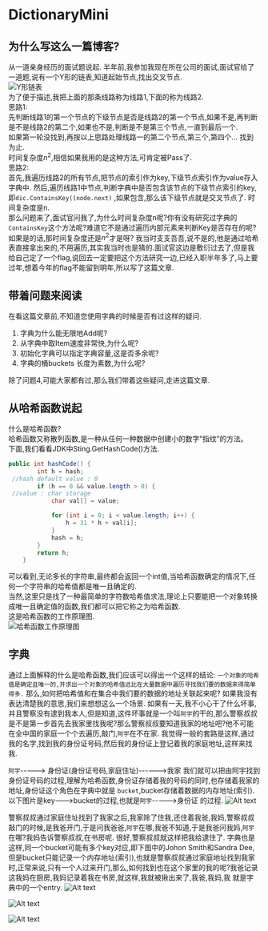 
# DictionaryMini
## 为什么写这么一篇博客?   
从一道亲身经历的面试题说起. 
半年前,我参加我现在所在公司的面试,面试官给了一道题,说有一个Y形的链表,知道起始节点,找出交叉节点.   
![Y形链表](https://raw.githubusercontent.com/liuzhenyulive/DictionaryMini/master/Pic/chain.gif)  
为了便于描述,我把上面的那条线路称为线路1,下面的称为线路2.    
思路1:  
先判断线路1的第一个节点的下级节点是否是线路2的第一个节点,如果不是,再判断是不是线路2的第二个,如果也不是,判断是不是第三个节点,一直到最后一个.  
如果第一轮没找到,再按以上思路处理线路一的第二个节点,第三个,第四个... 找到为止.  
时间复杂度$n^2$,相信如果我用的是这种方法,可肯定被Pass了.  
思路2:  
首先,我遍历线路2的所有节点,把节点的索引作为key,下级节点索引作为value存入字典中.
然后,遍历线路1中节点,判断字典中是否包含该节点的下级节点索引的key,即`dic.ContainsKey((node.next)`  ,如果包含,那么该下级节点就是交叉节点了.
时间复杂度是n.  
那么问题来了,面试官问我了,为什么时间复杂度n呢?你有没有研究过字典的`ContainsKey`这个方法呢?难道它不是通过遍历内部元素来判断Key是否存在的呢?如果是的话,那时间复杂度还是$n^2$才是呀?
我当时支支吾吾,说不是的,他是通过哈希表直接拿出来的,不用遍历,其实我当时也是猜的.面试官这边是敷衍过去了,但是我给自己定了一个flag,说回去一定要把这个方法研究一边,已经入职半年多了,马上要过年,想着今年的flag不能留到明年,所以写了这篇文章.  
## 带着问题来阅读  
在看这篇文章前,不知道您使用字典的时候是否有过这样的疑问.  
1. 字典为什么能无限地Add呢?
2. 从字典中取Item速度非常快,为什么呢?
3. 初始化字典可以指定字典容量,这是否多余呢?
4. 字典的桶buckets 长度为素数,为什么呢?

除了问题4,可能大家都有过,那么我们带着这些疑问,走进这篇文章.

## 从哈希函数说起
什么是哈希函数?  
哈希函数又称散列函数,是一种从任何一种数据中创建小的数字“指纹”的方法。  
下面,我们看看JDK中Sting.GetHashCode()方法.
```java
public int hashCode() {
        int h = hash;
 //hash default value : 0 
        if (h == 0 && value.length > 0) {
 //value : char storage
            char val[] = value;

            for (int i = 0; i < value.length; i++) {
                h = 31 * h + val[i];
            }
            hash = h;
        }
        return h;
    }

```
可以看到,无论多长的字符串,最终都会返回一个int值,当哈希函数确定的情况下,任何一个字符串的哈希值都是唯一且确定的.  
当然,这里只是找了一种最简单的字符数哈希值求法,理论上只要能把一个对象转换成唯一且确定值的函数,我们都可以把它称之为哈希函数.  
这是哈希函数的工作原理图.  
![哈希函数工作原理图](https://raw.githubusercontent.com/liuzhenyulive/DictionaryMini/master/Pic/HashFunction.svg?sanitize=true)  

## 字典
通过上面解释的什么是哈希函数,我们应该可以得出一个这样的结论:
`一个对象的哈希值是确定且唯一的,并求出一个对象的哈希值远比在大量数据中遍历寻找我们要的数据来得简单得多.`
那么,如何把哈希值和在集合中我们要的数据的地址关联起来呢?
如果我没有表达清楚我的意思,我们来想想这么一个场景.
如果有一天,我不小心干了什么坏事,并且警察没有逮到我本人,但是知道,这件坏事就是一个叫`阿宇`的干的,那么警察叔叔是不是第一步首先去我家里找我呢?那么警察叔叔要知道我家的地址吧?他不可能在全中国的家庭一个个去遍历,敲门,`阿宇`在不在家.
我觉得一般的套路是这样,通过我的名字,找到我的身份证号码,然后我的身份证上登记着我的家庭地址,这样来找我.

`阿宇`-----> 身份证(身份证号码,家庭住址)------>我家
我们就可以把由阿宇找到身份证号码的过程,理解为哈希函数,身份证存储着我的号码的同时,也存储着我家的地址,身份证这个角色在字典中就是 `bucket`,bucket存储着数据的内存地址(索引).
以下图片是key--->bucket的过程,也就是`阿宇`----->身份证  的过程.
![Alt text](https://raw.githubusercontent.com/liuzhenyulive/DictionaryMini/master/Pic/hashtable0.svg?sanitize=true)  

警察叔叔通过家庭住址找到了我家之后,我家除了住我,还住着我爸,我妈,警察叔叔敲门的时候,是我爸开门,于是问我爸爸,`阿宇`在哪,我爸不知道,于是我爸问我妈,`阿宇`在哪?我妈告诉警察叔叔,在书房呢.
很好,警察叔叔就这样把我给逮住了.
字典也是这样,同一个bucket可能有多个key对应,即下图中的Johon Smith和Sandra Dee,但是bucket只能记录一个内存地址(索引),也就是警察叔叔通过家庭地址找到我家时,正常来说,只有一个人过来开门,那么,如何找到也在这个家里的我的呢?我爸记录这我妈在厨房,我妈记录着我在书房,就这样,我就被揪出来了,我爸,我妈,我 就是字典中的一个entry.
![Alt text](https://raw.githubusercontent.com/liuzhenyulive/DictionaryMini/master/Pic/hashtable1.svg?sanitize=true)


![Alt text](https://raw.githubusercontent.com/liuzhenyulive/DictionaryMini/master/Pic/hashtable2.svg?sanitize=true)

![Alt text](https://raw.githubusercontent.com/liuzhenyulive/DictionaryMini/master/Pic/hashtable3.svg?sanitize=true)

